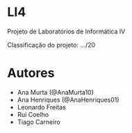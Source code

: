 
# LI4

Projeto de Laboratórios de Informática IV

Classificação do projeto: .../20

# Autores

- Ana Murta (@AnaMurta10)
- Ana Henriques (@AnaHenriques01)
- Leonardo Freitas
- Rui Coelho
- Tiago Carneiro
